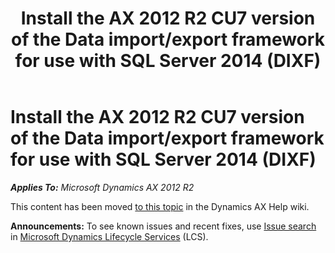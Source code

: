 ﻿---
title: Install the AX 2012 R2 CU7 version of the Data import/export framework for use with SQL Server 2014 (DIXF)
TOCTitle: Install the AX 2012 R2 CU7 version of the Data import/export framework for use with SQL Server 2014 (DIXF)
ms:assetid: 2427411b-d3b1-4382-85b5-d9a8f9eb5ff9
ms:mtpsurl: https://technet.microsoft.com/en-us/library/Dn878170(v=AX.60)
ms:contentKeyID: 63701237
ms.date: 03/26/2016
mtps_version: v=AX.60
---

# Install the AX 2012 R2 CU7 version of the Data import/export framework for use with SQL Server 2014 (DIXF) 


_**Applies To:** Microsoft Dynamics AX 2012 R2_

This content has been moved [to this topic](https://ax.help.dynamics.com/en/wiki/install-the-dynamics-ax-2012-r2-cu7-version-of-the-data-importexport-framework-for-use-with-sql-server-2014-dixf/) in the Dynamics AX Help wiki.

  
**Announcements:** To see known issues and recent fixes, use [Issue search](http://go.microsoft.com/fwlink/?linkid=389258) in [Microsoft Dynamics Lifecycle Services](http://go.microsoft.com/fwlink/?linkid=306505) (LCS).


